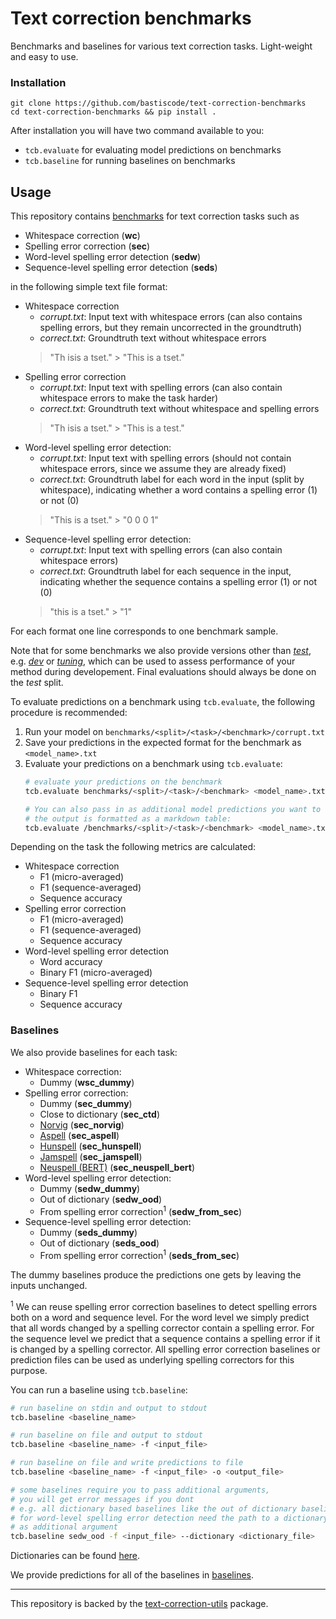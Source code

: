 # Text correction benchmarks

Benchmarks and baselines for various text correction tasks. Light-weight and 
easy to use.

### Installation

```
git clone https://github.com/bastiscode/text-correction-benchmarks
cd text-correction-benchmarks && pip install .
```

After installation you will have two command available to you:
- `tcb.evaluate` for evaluating model predictions on benchmarks
- `tcb.baseline` for running baselines on benchmarks

## Usage

This repository contains [benchmarks](benchmarks) for text correction tasks such as
- Whitespace correction (**wc**)
- Spelling error correction (**sec**)
- Word-level spelling error detection (**sedw**)
- Sequence-level spelling error detection (**seds**)

in the following simple text file format:
- Whitespace correction
  - *corrupt.txt*: Input text with whitespace errors (can also contains spelling errors, but they remain uncorrected in the groundtruth)
  - *correct.txt*: Groundtruth text without whitespace errors
  > "Th isis a tset." > "This is a tset."
- Spelling error correction
  - *corrupt.txt*: Input text with spelling errors (can also contain whitespace errors to make the task harder)
  - *correct.txt*: Groundtruth text without whitespace and spelling errors
  > "Th isis a tset." > "This is a test." 
- Word-level spelling error detection:
  - *corrupt.txt*: Input text with spelling errors (should not contain whitespace errors, since we assume they are already fixed)
  - *correct.txt*: Groundtruth label for each word in the input (split by whitespace), indicating whether a word contains a spelling error (1)
  or not (0)
  > "This is a tset." > "0 0 0 1"
- Sequence-level spelling error detection:
  - *corrupt.txt*: Input text with spelling errors (can also contain whitespace errors)
  - *correct.txt*: Groundtruth label for each sequence in the input, indicating whether the sequence contains a spelling error (1) or not (0)
  > "this is a tset." > "1"

For each format one line corresponds to one benchmark sample.

Note that for some benchmarks we also provide versions other than [*test*](benchmarks/test), e.g. 
[*dev*](benchmarks/dev) or [*tuning*](benchmarks/tuning), which can be used to assess performance 
of your method during developement. Final evaluations should always be done on the *test* split.

To evaluate predictions on a benchmark using `tcb.evaluate`,
the following procedure is recommended:
1. Run your model on `benchmarks/<split>/<task>/<benchmark>/corrupt.txt` 
2. Save your predictions in the expected format for the benchmark as `<model_name>.txt`
3. Evaluate your predictions on a benchmark using `tcb.evaluate`:
   ```bash
   # evaluate your predictions on the benchmark
   tcb.evaluate benchmarks/<split>/<task>/<benchmark> <model_name>.txt
   
   # You can also pass in as additional model predictions you want to compare to, 
   # the output is formatted as a markdown table:
   tcb.evaluate /benchmarks/<split>/<task>/<benchmark> <model_name>.txt <other_model>.txt ...
   ```

Depending on the task the following metrics are calculated:
- Whitespace correction
  - F1 (micro-averaged)
  - F1 (sequence-averaged)
  - Sequence accuracy
- Spelling error correction
  - F1 (micro-averaged)
  - F1 (sequence-averaged)
  - Sequence accuracy
- Word-level spelling error detection
  - Word accuracy
  - Binary F1 (micro-averaged)
- Sequence-level spelling error detection
  - Binary F1
  - Sequence accuracy

### Baselines

We also provide baselines for each task:

- Whitespace correction:
    - Dummy (**wsc_dummy**)
- Spelling error correction:
    - Dummy (**sec_dummy**)
    - Close to dictionary (**sec_ctd**)
    - [Norvig](https://norvig.com/spell-correct.html) (**sec_norvig**)
    - [Aspell](http://aspell.net) (**sec_aspell**)
    - [Hunspell](https://hunspell.github.io) (**sec_hunspell**)
    - [Jamspell](https://github.com/bakwc/JamSpell) (**sec_jamspell**)
    - [Neuspell (BERT)](https://github.com/neuspell/neuspell) (**sec_neuspell_bert**)
- Word-level spelling error detection:
    - Dummy (**sedw_dummy**)
    - Out of dictionary (**sedw_ood**)
    - From spelling error correction<sup>1</sup> (**sedw_from_sec**)
- Sequence-level spelling error detection:
    - Dummy (**seds_dummy**)
    - Out of dictionary (**seds_ood**)
    - From spelling error correction<sup>1</sup> (**seds_from_sec**)

The dummy baselines produce the predictions one gets by leaving the inputs unchanged.

<sup>1</sup> We can reuse spelling error correction baselines to detect spelling errors both on
a word and sequence level. For the word level we simply predict that all words changed
by a spelling corrector contain a spelling error. For the sequence level we
predict that a sequence contains a spelling error if it is changed by a spelling corrector.
All spelling error correction baselines or prediction files
can be used as underlying spelling correctors for this purpose.

You can run a baseline using `tcb.baseline`:
```bash
# run baseline on stdin and output to stdout
tcb.baseline <baseline_name>

# run baseline on file and output to stdout
tcb.baseline <baseline_name> -f <input_file>

# run baseline on file and write predictions to file
tcb.baseline <baseline_name> -f <input_file> -o <output_file>

# some baselines require you to pass additional arguments,
# you will get error messages if you dont
# e.g. all dictionary based baselines like the out of dictionary baseline
# for word-level spelling error detection need the path to a dictionary
# as additional argument
tcb.baseline sedw_ood -f <input_file> --dictionary <dictionary_file>
```

Dictionaries can be found [here](dictionaries).

We provide predictions for all of the baselines in [baselines](baselines).

---

This repository is backed by the [text-correction-utils](https://github.com/bastiscode/text-correction-utils) package.
